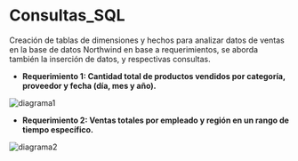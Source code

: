 # Consultas_SQL
Creación de tablas de dimensiones y hechos para analizar datos de ventas en la base de datos Northwind en base a requerimientos, se aborda también la inserción de datos, y respectivas consultas. 

- **Requerimiento 1: Cantidad total de productos vendidos por categoría, proveedor y fecha (día, mes y año).**

![diagrama1](https://user-images.githubusercontent.com/78774022/233868413-693b3ea7-5bfa-450f-93da-cfd386926cdb.PNG)

- **Requerimiento 2: Ventas totales por empleado y región en un rango de tiempo específico.**


![diagrama2](https://user-images.githubusercontent.com/78774022/233868427-f338edd1-44ee-442a-b738-b9d3ea5493b8.PNG)
